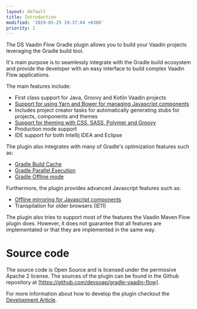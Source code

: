 ```yaml
---
layout: default
title: Introduction
modified: '2019-05-25 19:37:04 +0300'
priority: 1
---
```


The DS Vaadin Flow Gradle plugin allows you to build your Vaadin projects leveraging the Gradle build tool. 

It's main purpose is to seamlessly integrate with the Gradle build ecosystem and provide the developer with an easy
interface to build complex Vaadin Flow applications.

The main features include:

  * First class support for Java, Groovy and Kotlin Vaadin projects 
  * [Support for using Yarn and Bower for managing Javascript components](add_yarn_npm_dependency.html)
  * Includes project creator tasks for automatically generating stubs for projects, components and themes
  * [Support for theming with CSS, SASS, Polymer and Groovy](vaadin_flow_gradle_plugin_themes)
  * Production mode support 
  * IDE support for both Intellij IDEA and Eclipse


The plugin also integrates with many of Gradle's optimization features such as:

  * [Gradle Build Cache](offline_and_caching.html#gradle-build-cache)
  * [Gradle Parallel Execution](offline_and_caching.html#gradle-parallel-task-execution)
  * [Gradle Offline mode](offline_and_caching.html#gradle-offline-mode)

Furthermore, the plugin provides advanced Javascript features such as:

  * [Offline mirroring for Javascript components](offline_and_caching.html#production-mode-offline-mode)
  * Transpilation for older browsers (IE11)


The plugin also tries to support most of the features the Vaadin Maven Flow plugin does. However, it does not guarantee that all features are implementated or that they are implemented in the same way.


# Source code

The source code is Open Source and is licensed under the permissive Apache 2 license. The sources of the plugin can be found in the Github repository at [https://github.com/devsoap/gradle-vaadin-flow].

For more information about how to develop the plugin checkout the [Development Article](todo-link).